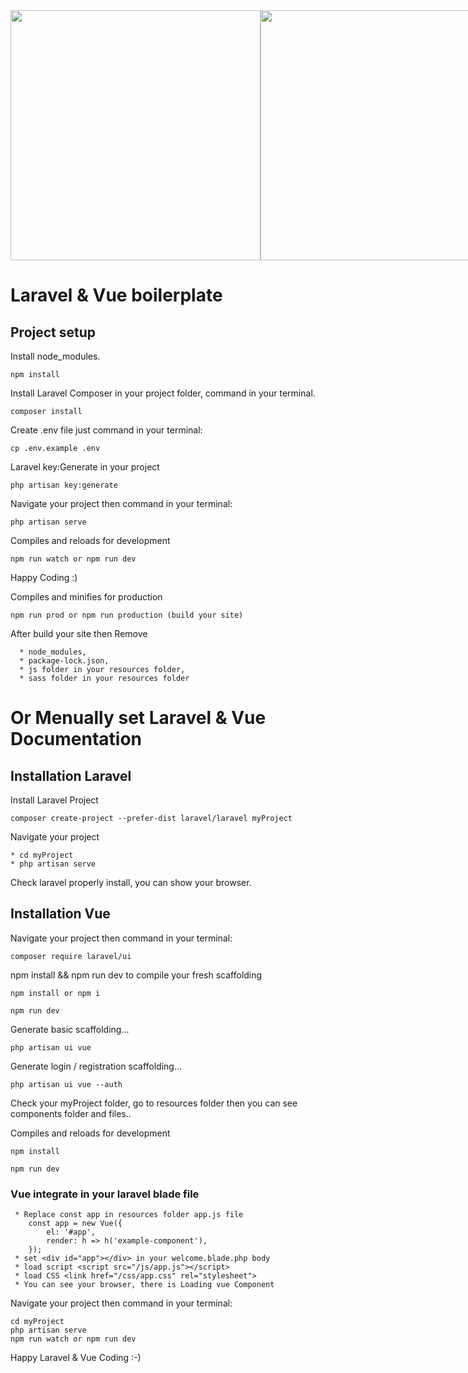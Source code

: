<div style="display:flex; justify-content: space-around;"> 
  <div>
    <img src="https://res.cloudinary.com/dtfbvvkyp/image/upload/v1566331377/laravel-logolockup-cmyk-red.svg" width="400">
  </div>
  <div>
    <img src="https://cli.vuejs.org/favicon.png" width="400">
  </div>
</div>

<!-- <p align="left">
    <a href="https://travis-ci.org/laravel/framework"><img src="https://travis-ci.org/laravel/framework.svg" alt="Build Status"></a>
    <a href="https://packagist.org/packages/laravel/framework"><img src="https://poser.pugx.org/laravel/framework/d/total.svg" alt="Total Downloads"></a>
    <a href="https://packagist.org/packages/laravel/framework"><img src="https://poser.pugx.org/laravel/framework/v/stable.svg" alt="Latest Stable Version"></a>
    <a href="https://packagist.org/packages/laravel/framework"><img src="https://poser.pugx.org/laravel/framework/license.svg" alt="License">
    </a>
</p> -->






# Laravel & Vue boilerplate

## Project setup
Install node_modules.
```
npm install
```

Install Laravel Composer in your project folder, command in your terminal. 
```
composer install
```

Create .env file just command in your terminal:
```
cp .env.example .env
```

Laravel key:Generate in your project
```
php artisan key:generate
```
Navigate your project then command in your terminal:
``` 
php artisan serve
```

Compiles and reloads for development
``` 
npm run watch or npm run dev
```
Happy Coding :)


Compiles and minifies for production
```
npm run prod or npm run production (build your site)
```

After build your site then Remove 
```
  * node_modules,
  * package-lock.json,
  * js folder in your resources folder, 
  * sass folder in your resources folder

```


# Or Menually set Laravel & Vue Documentation

## Installation Laravel

Install Laravel Project
```  
composer create-project --prefer-dist laravel/laravel myProject
```

Navigate your project
``` 
* cd myProject 
* php artisan serve
```
Check laravel properly install, you can show your browser.


## Installation Vue 

Navigate your project then command in your terminal:
``` 
composer require laravel/ui
``` 

npm install && npm run dev to compile your fresh scaffolding 
```	
npm install or npm i

npm run dev
```

Generate basic scaffolding...
```	
php artisan ui vue
```	

Generate login / registration scaffolding...
```	
php artisan ui vue --auth
```	

Check your myProject folder, go to resources folder then you can see components folder and files..

Compiles and reloads for development
```	 
npm install

npm run dev
```	

### Vue integrate in your laravel blade file

```
 * Replace const app in resources folder app.js file
    const app = new Vue({
        el: '#app',
        render: h => h('example-component'),
    });
 * set <div id="app"></div> in your welcome.blade.php body
 * load script <script src="/js/app.js"></script> 
 * load CSS <link href="/css/app.css" rel="stylesheet">
 * You can see your browser, there is Loading vue Component
```


Navigate your project then command in your terminal:
```
cd myProject 
php artisan serve
npm run watch or npm run dev
```

Happy Laravel & Vue Coding :-)